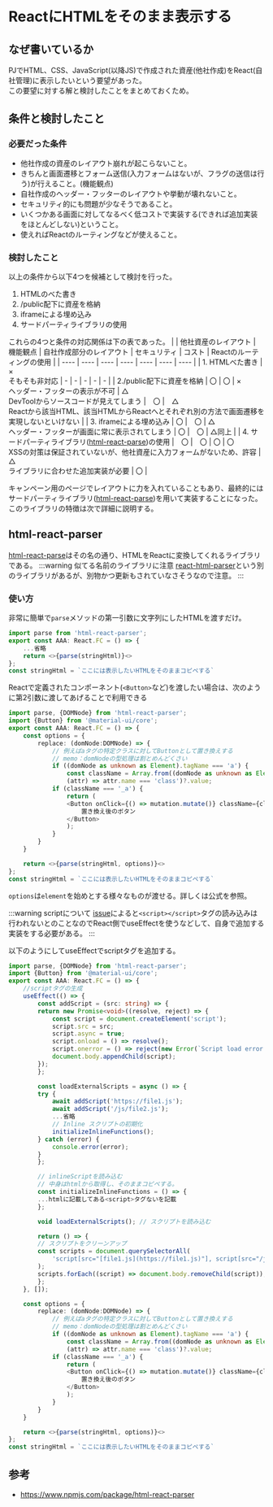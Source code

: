 # ReactにHTMLをそのまま表示する

## なぜ書いているか

PJでHTML、CSS、JavaScript(以降JS)で作成された資産(他社作成)をReact(自社管理)に表示したいという要望があった。<br/>この要望に対する解と検討したことをまとめておくため。

## 条件と検討したこと

### 必要だった条件

* 他社作成の資産のレイアウト崩れが起こらないこと。
* きちんと画面遷移とフォーム送信(入力フォームはないが、フラグの送信は行う)が行えること。(機能観点)
* 自社作成のヘッダー・フッターのレイアウトや挙動が壊れないこと。
* セキュリティ的にも問題が少なそうであること。
* いくつかある画面に対してなるべく低コストで実装する(できれば追加実装をほとんどしない)ということ。
* 使えればReactのルーティングなどが使えること。

### 検討したこと

以上の条件から以下4つを候補として検討を行った。
1. HTMLのべた書き
2. /public配下に資産を格納
3. iframeによる埋め込み
4. サードパーティライブラリの使用

これらの4つと条件の対応関係は下の表であった。
| | 他社資産のレイアウト | 機能観点 | 自社作成部分のレイアウト | セキュリティ | コスト | Reactのルーティングの使用 |
| ---- | ---- | ---- | ---- | ---- | ---- | ---- |
| 1. HTMLべた書き | ×<br/>そもそも非対応 | - | - | - | - | - |
| 2./public配下に資産を格納 | 〇 | 〇 | ×<br/>ヘッダー・フッターの表示が不可 | △<br/>DevToolからソースコードが見えてしまう |　〇 |　△<br/>Reactから該当HTML、該当HTMLからReactへとそれぞれ別の方法で画面遷移を実現しないといけない |
| 3. iframeによる埋め込み | 〇 |　〇 | △<br/>ヘッダー・フッターが画面に常に表示されてしまう | 〇 |　〇 | △同上 |
| 4. サードパーティライブラリ([html-react-parse](https://www.npmjs.com/package/html-react-parser))の使用 |　〇 |　〇 | 〇 | 〇<br/>XSSの対策は保証されていないが、他社資産に入力フォームがないため、許容 | △<br/>ライブラリに合わせた追加実装が必要 | 〇 |

キャンペーン用のページでレイアウトに力を入れていることもあり、最終的にはサードパーティライブラリ([html-react-parse](https://www.npmjs.com/package/html-react-parser))を用いて実装することになった。このライブラリの特徴は次で詳細に説明する。

## html-react-parser

[html-react-parse](https://www.npmjs.com/package/html-react-parser)はその名の通り、HTMLをReactに変換してくれるライブラリである。
:::warning 似てる名前のライブラリに注意
[react-html-parser](https://www.npmjs.com/package/react-html-parser)という別のライブラリがあるが、別物かつ更新もされていなさそうなので注意。
:::

### 使い方

非常に簡単で`parse`メソッドの第一引数に文字列にしたHTMLを渡すだけ。
```ts title="example.tsx"
import parse from 'html-react-parser';
export const AAA: React.FC = () => {
    ...省略
    return <>{parse(stringHtml)}<>
};
const stringHtml = `ここには表示したいHTMLをそのままコピペする`
```
Reactで定義されたコンポーネント(`<Button>`など)を渡したい場合は、次のように第2引数に渡してあげることで利用できる

```ts title="example.tsx"
import parse, {DOMNode} from 'html-react-parser';
import {Button} from '@material-ui/core';
export const AAA: React.FC = () => {
    const options = {
        replace: (domNode:DOMNode) => {
            // 例えばaタグの特定クラスに対してButtonとして置き換えする
            // memo：domNodeの型処理は割とめんどくさい
            if ((domNode as unknown as Element).tagName === 'a') {
                const className = Array.from((domNode as unknown as Element).attributes).find(
                (attr) => attr.name === 'class')?.value;
            if (className === '_a') {
                return (
                <Button onClick={() => mutation.mutate()} className={className}>
                    置き換え後のボタン
                </Button>
                );
            }
        }
    }

    return <>{parse(stringHtml, options)}<>
};
const stringHtml = `ここには表示したいHTMLをそのままコピペする`
```

`options`は`element`を始めとする様々なものが渡せる。詳しくは公式を参照。

:::warning scriptについて
[issue](https://github.com/remarkablemark/html-react-parser/issues/98)によると`<script></script>`タグの読み込みは行われないとのことなのでReact側でuseEffectを使うなどして、自身で追加する実装をする必要がある。
:::

以下のようにしてuseEffectでscriptタグを追加する。

```ts title="example.tsx"
import parse, {DOMNode} from 'html-react-parser';
import {Button} from '@material-ui/core';
export const AAA: React.FC = () => {
    //scriptタグの生成
    useEffect(() => {
        const addScript = (src: string) => {
        return new Promise<void>((resolve, reject) => {
            const script = document.createElement('script');
            script.src = src;
            script.async = true;
            script.onload = () => resolve();
            script.onerror = () => reject(new Error(`Script load error for ${src}`));
            document.body.appendChild(script);
        });
        };

        const loadExternalScripts = async () => {
        try {
            await addScript('https://file1.js');
            await addScript('/js/file2.js');
            ...省略
            // Inline スクリプトの初期化
            initializeInlineFunctions();
        } catch (error) {
            console.error(error);
        }
        };

        // inlineScriptを読み込む
        // 中身はhtmlから取得し、そのままコピペする。
        const initializeInlineFunctions = () => {
        ...htmlに記載してある<script>タグないを記載
        };

        void loadExternalScripts(); // スクリプトを読み込む

        return () => {
        // スクリプトをクリーンアップ
        const scripts = document.querySelectorAll(
            'script[src="[file1.js](https://file1.js)"], script[src="/js/file2.js"]'
        );
        scripts.forEach((script) => document.body.removeChild(script));
        };
    }, []);

    const options = {
        replace: (domNode:DOMNode) => {
            // 例えばaタグの特定クラスに対してButtonとして置き換えする
            // memo：domNodeの型処理は割とめんどくさい
            if ((domNode as unknown as Element).tagName === 'a') {
                const className = Array.from((domNode as unknown as Element).attributes).find(
                (attr) => attr.name === 'class')?.value;
            if (className === '_a') {
                return (
                <Button onClick={() => mutation.mutate()} className={className}>
                    置き換え後のボタン
                </Button>
                );
            }
        }
    }

    return <>{parse(stringHtml, options)}<>
};
const stringHtml = `ここには表示したいHTMLをそのままコピペする`
```

## 参考

* https://www.npmjs.com/package/html-react-parser
